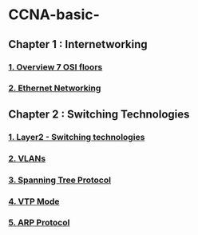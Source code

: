 # CCNA-basic-
## Chapter 1 : Internetworking
### [1. Overview 7 OSI floors](https://github.com/Skyaknt/CCNA-basic-/blob/master/Tong%20quan%20ve%207%20tang%20OSI.md)

### [2. Ethernet Networking](https://github.com/Skyaknt/CCNA-basic-/blob/master/Ethernet%20Networking.md)

## Chapter 2 : Switching Technologies

### [1. Layer2 - Switching technologies](https://github.com/Skyaknt/CCNA-basic-/blob/master/Switching%20Technologies.md)
### [2. VLANs](https://github.com/Skyaknt/CCNA-basic-/blob/master/VLANs.md)
### [3. Spanning Tree Protocol](https://github.com/Skyaknt/CCNA-basic-/blob/master/Spanning%20Tree%20Protocol.md)
### [4. VTP Mode](https://github.com/Skyaknt/CCNA-basic-/blob/master/VTP%20mode.md)
### [5. ARP Protocol](https://github.com/Skyaknt/CCNA-basic-/blob/master/ARP%20Protocol.md)
